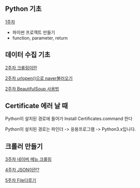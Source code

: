 ## Python 기초
[1주차](https://github.com/Kyeongrok/python_example)

* 파이썬 프로젝트 만들기
* function, parameter, return

## 데이터 수집 기초
[2주차 크롤링이란](01_what_is_crawling.md )

[2주차 urlopen()으로 naver불러오기](02_naver_urlopen.md)

[2주차 BeautifulSoup 사용법](03_bs4.md )


## Certificate 에러 날 때
Python이 설치된 경로에 들어가 Install Certificates.command 한다

Python이 설치된 경로는 파인더 -> 응용프로그램 -> Python3.x입니다.

## 크롤러 만들기
[3주차 네이버 메뉴 크롤링](04_naver_crawl.md)

[4주차 JSON이란?](05_json.md)

[5주차 File다루기](./file.md)





